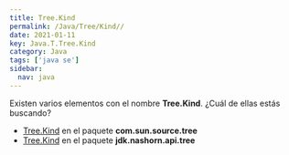 ```yaml
---
title: Tree.Kind
permalink: /Java/Tree/Kind//
date: 2021-01-11
key: Java.T.Tree.Kind
category: Java
tags: ['java se']
sidebar: 
  nav: java
---
```


Existen varios elementos con el nombre **Tree.Kind**. ¿Cuál de ellas estás buscando?
<ul>
<li><a href="/Java/Tree/Kind-com-sun-source-tree/">Tree.Kind</a> en el paquete <strong>com.sun.source.tree</strong></li>
<li><a href="/Java/Tree/Kind-jdk-nashorn-api-tree/">Tree.Kind</a> en el paquete <strong>jdk.nashorn.api.tree</strong></li>
<ul>
